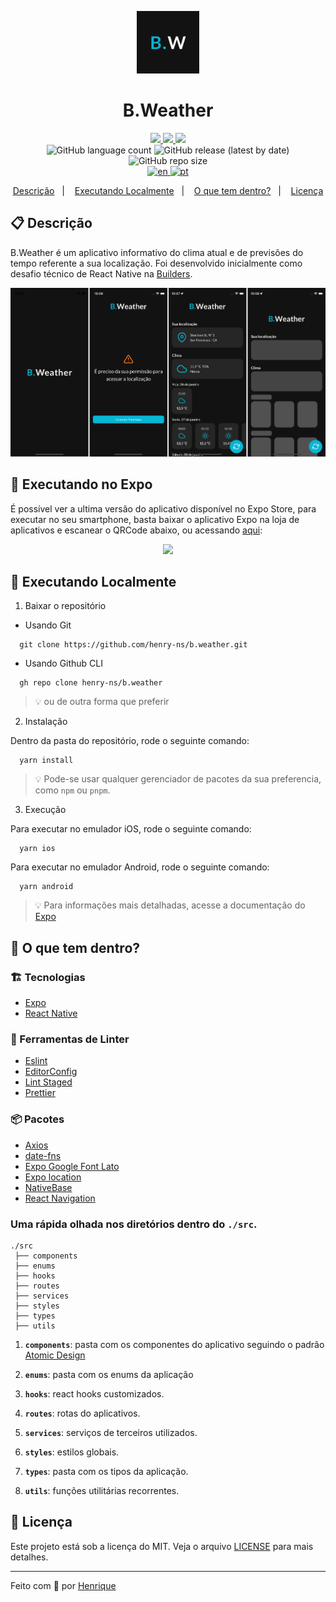 <p align="center">
  <img alt="Your icon here" src="./assets/icon.png" width="100"/>
</p>
<h1 align="center">
  B.Weather
</h1>

<!-- Badges -->
<p align="center">
  <!-- if your  -->
  <a href="https://github.com/henry-ns/b.weather/graphs/commit-activity" alt="Maintenance">
    <img src="https://img.shields.io/badge/Maintained%3F-yes-1EAE72.svg" />
  </a>

  <!-- License -->
  <a href="./LICENSE" alt="License: MIT">
    <img src="https://img.shields.io/badge/License-MIT-1EAE72.svg" />
  </a>

  <!-- codefactor -->
  <a href="https://www.codefactor.io/repository/github/henry-ns/b.weather" alt="CodeFactor">
    <img src="https://www.codefactor.io/repository/github/henry-ns/b.weather/badge" />
  </a>

  <br/>

  <img alt="GitHub language count" src="https://img.shields.io/github/languages/count/henry-ns/b.weather?color=blue">

  <!-- version -->
  <img alt="GitHub release (latest by date)" src="https://img.shields.io/github/v/release/henry-ns/b.weather">

  <!-- GitHub repo size -->
  <img alt="GitHub repo size" src="https://img.shields.io/github/repo-size/henry-ns/b.weather">

  <br/>

  <!-- langs -->
  <a href="./README.md" alt="CodeFactor">
    <img alt="en" src="https://img.shields.io/badge/lang-en-red.svg">
  </a>

  <a href="./README.pt.md" alt="CodeFactor">
    <img alt="pt" src="https://img.shields.io/badge/lang-pt-green.svg">
  </a>
</p>

<!-- summary -->
<p align="center">
  <a href="#clipboard-descrição">Descrição</a>&nbsp;&nbsp;&nbsp;|&nbsp;&nbsp;&nbsp;
  <a href="#rocket-executando-localmente">Executando Localmente</a>&nbsp;&nbsp;&nbsp;|&nbsp;&nbsp;&nbsp;
  <a href="#-o-que-tem-dentro">O que tem dentro?</a>&nbsp;&nbsp;&nbsp;|&nbsp;&nbsp;&nbsp;
  <a href="#memo-licença">Licença</a>
</p>

## :clipboard: Descrição
B.Weather é um aplicativo informativo do clima atual e de previsões do tempo referente a sua localização. Foi desenvolvido inicialmente como desafio técnico de React Native na [Builders](https://platformbuilders.io).

<p align="center">
  <img src="./assets/print-screens.png"></img>
</p>

## :iphone: Executando no Expo
  É possível ver a ultima versão do aplicativo disponível no Expo Store, para executar no seu smartphone, basta baixar o aplicativo Expo na loja de aplicativos e escanear o QRCode abaixo, ou acessando [aqui](https://exp.host/@henry-ns/b-weather?release-channel=default):

<p align="center">
  <img src="https://api.qrserver.com/v1/create-qr-code/?size=250x250&data=exp://exp.host/@henry-ns/b-weather?release-channel=default"></img>
</p>

## :rocket: Executando Localmente

1. Baixar o repositório

  - Usando Git
```shell
  git clone https://github.com/henry-ns/b.weather.git
```
  - Usando Github CLI
```shell
  gh repo clone henry-ns/b.weather
```
  > :bulb: ou de outra forma que preferir

2. Instalação

Dentro da pasta do repositório, rode o seguinte comando:

  ```shell
    yarn install
  ```

  > :bulb: Pode-se usar qualquer gerenciador de pacotes da sua preferencia, como `npm` ou `pnpm`.

3. Execução

Para executar no emulador iOS, rode o seguinte comando:
  ```shell
    yarn ios
  ```

Para executar no emulador Android, rode o seguinte comando:
  ```shell
    yarn android
  ```

  > :bulb: Para informações mais detalhadas, acesse a documentação do [Expo](https://docs.expo.dev/tutorial/planning/)

## 🧐 O que tem dentro?

### :building_construction: Tecnologias
- [Expo](https://docs.expo.dev)
- [React Native](https://reactnative.dev)

### :lipstick: Ferramentas de Linter
- [Eslint](https://eslint.org/)
- [EditorConfig](https://editorconfig.org/)
- [Lint Staged](https://github.com/okonet/lint-staged)
- [Prettier](https://prettier.io/)

### :package: Pacotes

  - [Axios](https://axios-http.com)
  - [date-fns](https://date-fns.org)
  - [Expo Google Font Lato](https://www.npmjs.com/package/@expo-google-fonts/lato)
  - [Expo location](https://docs.expo.dev/versions/latest/sdk/location/)
  - [NativeBase](https://nativebase.io)
  - [React Navigation](https://reactnavigation.org)

### Uma rápida olhada nos diretórios dentro do `./src`.
    ./src
     ├── components
     ├── enums
     ├── hooks
     ├── routes
     ├── services
     ├── styles
     ├── types
     ├── utils

1.  **`components`**: pasta com os componentes do aplicativo seguindo o padrão [Atomic Design](https://bradfrost.com/blog/post/atomic-web-design/)

2.  **`enums`**: pasta com os enums da aplicação

3.  **`hooks`**: react hooks customizados.

4.  **`routes`**: rotas do aplicativos.

5.  **`services`**: serviços de terceiros utilizados.

6.  **`styles`**: estilos globais.

7.  **`types`**: pasta com os tipos da aplicação.

8.  **`utils`**: funções utilitárias recorrentes.

## :memo: Licença

Este projeto está sob a licença do MIT. Veja o arquivo  [LICENSE](LICENSE) para mais detalhes.

---

Feito com 💙 por [Henrique](https://henrique.pw)
